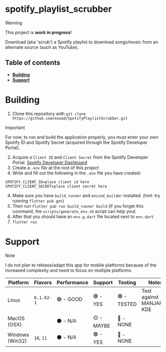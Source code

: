 # spotify_playlist_scrubber

> [!WARNING]
> This project is **work in progress**!

Download (aka 'scrub') a Spotify playlist to download songs/music from an alternate source (such as YouTube).

## Table of contents

* [**Building**](#building)
* [**Support**](#support)

# Building

1.  Clone this repository with `git clone https://github.com/exoad/SpotifyPlaylistScrubber.git`

> [!IMPORTANT]
> For now, to run and build the application properly, you must enter your own Spotify ID and Spotify Secret (acquired through the Spotify Developer Portal).

2. Acquire a `Client ID` and `Client Secret` from the Spotify Developer Portal. [Spotify Developer Dashboard](https://developer.spotify.com/dashboard)
3. Create a `.env` file at the root of this project
4. Write and fill out the following in the `.env` file you have created:
```
SPOTIFY_CLIENT_ID=place client id here
SPOTIFY_CLIENT_SECRET=place client secret here
```
4. Make sure you have `build_runner` and `envied_builder` installed. (hint: try running `flutter pub get`)
5. Then run `flutter pub run build_runner build` (if you forget this command, the `scripts/generate_env.sh` script can help you)
6. After that you should have an `env.g.dart` file located next to `env.dart`
7. `flutter run`

# Support

> [!NOTE]
> I do not plan to release/adapt this app for mobile platforms because of the increased complexity and need to focus on multiple platforms.

| Platform        	| Flavors             	| Performance 	| Support     	| Testing     	| Notes                    	|
|-----------------	|---------------------	|-------------	|-------------	|-------------	|--------------------------	|
| Linux           	| `6.1.62-1`          	| 🟢 - GOOD    	| 🟢 - YES     	| 🟢 - TESTED  	| Test against MANJARO-KDE 	|
| MacOS (OSX)     	|                     	| ⚫ - N/A     	| 🟡 - MAYBE   	| 🔴 - NONE    	|                          	|
| Windows (Win32) 	| `10`, `11`          	| ⚫ - N/A     	| 🟢 - YES     	| 🔴 - NONE    	|                          	|
